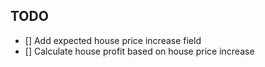 ## TODO
 - [] Add expected house price increase field
 - [] Calculate house profit based on house price increase